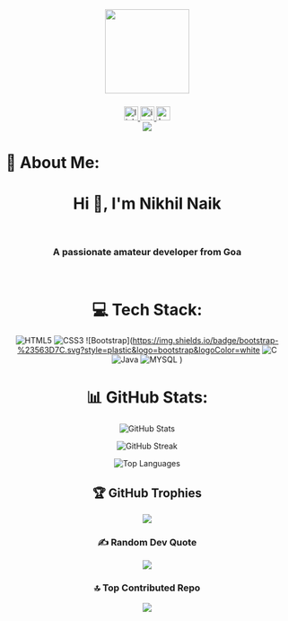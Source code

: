 <div align="center">
  <img height="150" src="https://camo.githubusercontent.com/62da68eb62b1e5f175f7d1f0191dd89a653d7908feb22d37d4a0ab07365d6791/68747470733a2f2f6d656469612e67697068792e636f6d2f6d656469612f4d3967624264396e6244724f5475314d71782f67697068792e676966"  />
</div>

###





<div align="center">
  <a href="https://www.linkedin.com/in/nikhilnaik211097/" target="_blank">
    <img src="https://img.shields.io/static/v1?message=LinkedIn&logo=linkedin&label=&color=0077B5&logoColor=white&labelColor=&style=for-the-badge" height="25" alt="linkedin logo"  />
  </a>
  <a href="https://instagram.com/viral_bite?igshid=MzNlNGNkZWQ4Mg==" target="_blank">
    <img src="https://img.shields.io/static/v1?message=Instagram&logo=instagram&label=&color=E4405F&logoColor=white&labelColor=&style=for-the-badge" height="25" alt="instagram logo"  />
  </a>
  <a href="https://www.hackerrank.com/nikhilnaik5966" target="_blank">
    <img src="https://img.shields.io/static/v1?message=HackerRank&logo=hackerrank&label=&color=2EC866&logoColor=white&labelColor=&style=for-the-badge" height="25" alt="hackerrank logo"  />
  </a>
</div>

<div align="center">
  <img src="https://visitor-badge.laobi.icu/badge?page_id=nikhilnaik21.nikhilnaik21&"  />
</div>


# 💫 About Me:
<h1 align="center">Hi 👋, I'm Nikhil Naik</h1><br><h3 align="center">A passionate amateur developer from Goa</h3><br>

<div align="center">

# 💻 Tech Stack:
  ![HTML5](https://img.shields.io/badge/html5-%23E34F26.svg?style=plastic&logo=html5&logoColor=white)
  ![CSS3](https://img.shields.io/badge/css3-%231572B6.svg?style=plastic&logo=css3&logoColor=white) 
  ![Bootstrap](https://img.shields.io/badge/bootstrap-%23563D7C.svg?style=plastic&logo=bootstrap&logoColor=white
  ![C](https://img.shields.io/badge/c-%2300599C.svg?style=plastic&logo=c&logoColor=white)
  ![Java](https://img.shields.io/badge/java-%23ED8B00.svg?style=plastic&logo=java&logoColor=white)
   ![MYSQL](https://img.shields.io/badge/Mysql-%23ED8B00.svg?style=plastic&logo=Mysql&logoColor=white)
  )<br>
# 📊 GitHub Stats:

</div>











<div align="center">

![GitHub Stats](https://github-readme-stats.vercel.app/api?username=nikhilnaik21&theme=vision-friendly-dark&hide_border=false&include_all_commits=true&count_private=false)

  <div align="center">

![GitHub Streak](https://github-readme-streak-stats.herokuapp.com/?user=nikhilnaik21&theme=vision-friendly-dark&hide_border=false)

</div>

  <div align="center">

![Top Languages](https://github-readme-stats.vercel.app/api/top-langs/?username=nikhilnaik21&theme=vision-friendly-dark&hide_border=false&include_all_commits=true&count_private=false&layout=compact)

</div>

## 🏆 GitHub Trophies
![](https://github-profile-trophy.vercel.app/?username=nikhilnaik21&theme=radical&no-frame=true&no-bg=false&margin-w=4)

### ✍️ Random Dev Quote
![](https://quotes-github-readme.vercel.app/api?type=horizontal&theme=radical)

### 🔝 Top Contributed Repo
![](https://github-contributor-stats.vercel.app/api?username=nikhilnaik21&limit=5&theme=dark&combine_all_yearly_contributions=true)


<!-- Proudly created with GPRM ( https://gprm.itsvg.in ) -->
